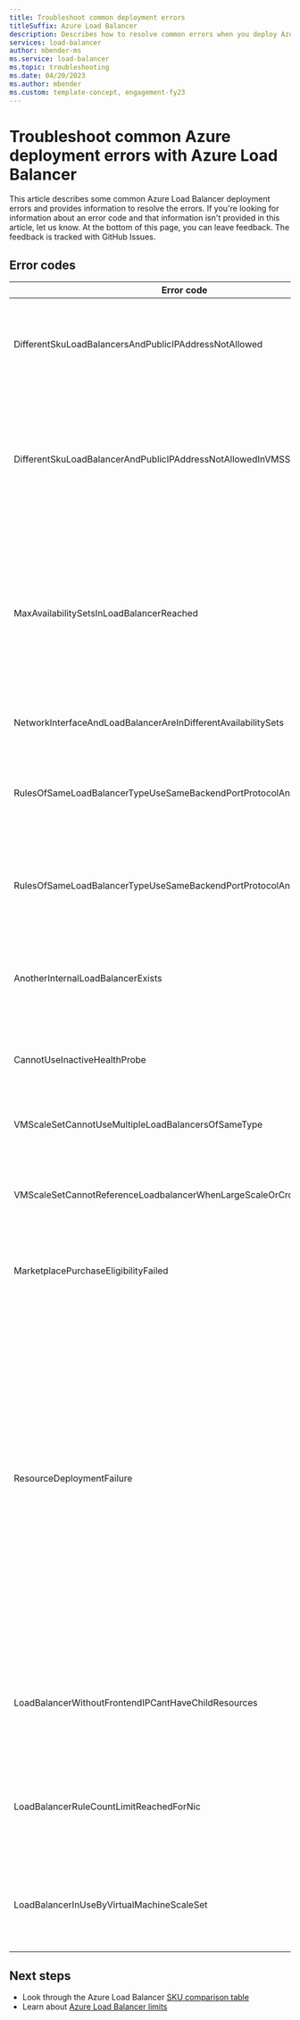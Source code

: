 ```yaml
---
title: Troubleshoot common deployment errors
titleSuffix: Azure Load Balancer
description: Describes how to resolve common errors when you deploy Azure Load Balancers.
services: load-balancer
author: mbender-ms
ms.service: load-balancer
ms.topic: troubleshooting
ms.date: 04/20/2023
ms.author: mbender
ms.custom: template-concept, engagement-fy23
---
```


# Troubleshoot common Azure deployment errors with Azure Load Balancer

This article describes some common Azure Load Balancer deployment errors and provides information to resolve the errors. If you're looking for information about an error code and that information isn't provided in this article, let us know. At the bottom of this page, you can leave feedback. The feedback is tracked with GitHub Issues.

## Error codes

| Error code | Details and mitigation |
| ------- | ---------- |
|DifferentSkuLoadBalancersAndPublicIPAddressNotAllowed| Both Public IP SKU and Load Balancer SKU must match. Ensure Azure Load Balancer and Public IP SKUs match. Standard SKU is recommended for production workloads. Learn more about the [differences in SKUs](./skus.md)  |
|DifferentSkuLoadBalancerAndPublicIPAddressNotAllowedInVMSS | Virtual Machine Scale Sets default to Basic Load Balancers when SKU is unspecified or deployed without Standard Public IPs. Redeploy Virtual Machine Scale Set with Standard Public IPs on the individual instances to ensure Standard Load Balancer is selected or select a Standard LB when deploying Virtual Machine Scale Set from the Azure portal. |
|MaxAvailabilitySetsInLoadBalancerReached | The backend pool of a Load Balancer can contain a maximum of 150 availability sets. If you don't have availability sets explicitly defined for your VMs in the backend pool, each single VM goes into its own Availability Set. So deploying 150 standalone VMs would imply that it would have 150 Availability sets, thus hitting the limit. You can deploy an availability set and add more VMs to it as a workaround. |
|NetworkInterfaceAndLoadBalancerAreInDifferentAvailabilitySets | For Basic Sku load balancer, network interface and load balancer have to be in the same availability set. |
|RulesOfSameLoadBalancerTypeUseSameBackendPortProtocolAndIPConfig| You can't have more than one rule on a given load balancer type (internal, public) with same backend port and protocol referenced by same Virtual Machine Scale Set. Update your rule to change this duplicate rule creation. |
|RulesOfSameLoadBalancerTypeUseSameBackendPortProtocolAndVmssIPConfig| You can't have more than one rule on a given load balancer type (internal, public) with same backend port and protocol referenced by same Virtual Machine Scale Set. Update your rule parameters to change this duplicate rule creation. |
|AnotherInternalLoadBalancerExists| You can have only one Load Balancer of type internal reference the same set of VMs/network interfaces in the backend of the Load Balancer. Update your deployment to ensure you're creating only one Load Balancer of the same type. |
|CannotUseInactiveHealthProbe| You can't have a probe that's not used by any rule configured for Virtual Machine Scale Set health. Ensure that the probe that is set up is being actively used. |
|VMScaleSetCannotUseMultipleLoadBalancersOfSameType| You can't have multiple Load Balancers of the same type (internal, public). You can have a maximum of one internal and one public Load Balancer. |
|VMScaleSetCannotReferenceLoadbalancerWhenLargeScaleOrCrossAZ | Basic Load Balancer isn't supported for multiple-placement group Virtual Machine Scale Sets or cross-availability zone Virtual Machine Scale Set. Use Standard Load Balancer instead. |
|MarketplacePurchaseEligibilityFailed | Switch to the correct Administrative account to enable purchases due to subscription being an EA Subscription. You can read more [here](../marketplace/marketplace-faq-publisher-guide.yml#what-could-block-a-customer-from-completing-a-purchase-). |
|ResourceDeploymentFailure| If your load balancer is in a failed state, follow these steps to bring it back from the failed state:<ol><li>Go to https://resources.azure.com, and sign in with your Azure portal credentials.</li><li>Select **Read/Write**.</li><li>On the left, expand **Subscriptions**, and then expand the Subscription with the Load Balancer to update.</li><li>Expand **ResourceGroups**, and then expand the resource group with the Load Balancer to update.</li><li>Select **Microsoft.Network** > **LoadBalancers**, and then select the Load Balancer to update, **LoadBalancer_1**.</li><li>On the display page for **LoadBalancer_1**, select **GET** > **Edit**.</li><li>Update the **ProvisioningState** value from **Failed** to **Succeeded**.</li><li>Select **PUT**.</li></ol>|
|LoadBalancerWithoutFrontendIPCantHaveChildResources | A Load Balancer resource that has no frontend IP configurations, can't have associated child resources or components associated to it. In order to mitigate this error, add a frontend IP configuration and then add the resources you're trying to add. |
| LoadBalancerRuleCountLimitReachedForNic | A backend pool member's network interface (virtual machine, Virtual Machine Scale Set) can't be associated to more than 300 rules. Reduce the number of rules or use another Load Balancer. This limit is documented on the [Load Balancer limits page](../azure-resource-manager/management/azure-subscription-service-limits.md#load-balancer).
| LoadBalancerInUseByVirtualMachineScaleSet | The Load Balancer resource is in use by a Virtual Machine Scale Set and can't be deleted. Use the Azure Resource Manager ID provided in the error message to search for the Virtual Machine Scale Set in order to delete it. | 


## Next steps

* Look through the Azure Load Balancer [SKU comparison table](./skus.md)
* Learn about [Azure Load Balancer limits](../azure-resource-manager/management/azure-subscription-service-limits.md#load-balancer)